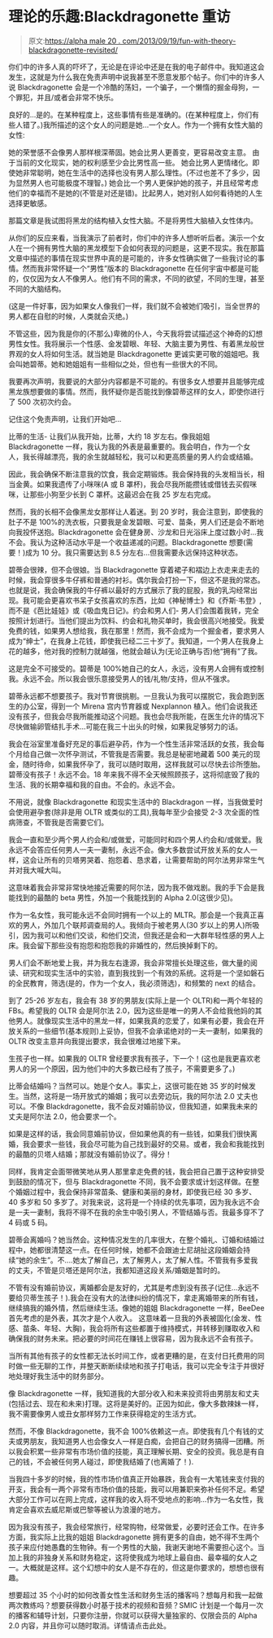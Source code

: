 # 理论的乐趣:Blackdragonette 重访

> 原文:[https://alpha male 20 . com/2013/09/19/fun-with-theory-blackdragonette-revisited/](https://alphamale20.com/2013/09/19/fun-with-theory-blackdragonette-revisited/)

你们中的许多人真的吓坏了，无论是在评论中还是在我的电子邮件中。我知道这会发生，这就是为什么我在免责声明中说我甚至不愿意发那个帖子。你们中的许多人说 Blackdragonette 会是一个冷酷的荡妇，一个骗子，一个懒惰的掘金母狗，一个罪犯，并且/或者会非常不快乐。

良好的...是的。在某种程度上，这些事情有些是准确的。(在某种程度上，你们有些人错了。)我所描述的这个女人的问题是她...一个女人。作为一个拥有女性大脑的女性:

她的荣誉感不会像男人那样根深蒂固。她会比男人更善变，更容易改变主意。
由于当前的文化现实，她的权利感至少会比男性高一些。
她会比男人更情绪化。即使她非常聪明，她在生活中的选择也没有男人那么理性。(不过也差不了多少，因为显然男人也可能极度不理智。)
她会比一个男人更保护她的孩子，并且经常考虑他们的幸福而不是她的(不管是对还是错)。比起男人，她对别人如何看待她的人生选择更敏感。

那篇文章是我试图将黑龙的结构植入女性大脑。不是将男性大脑植入女性体内。

从你们的反应来看，当我演示了前者时，你们中的许多人想听听后者。演示一个女人在一个拥有男性大脑的黑龙模型下会如何表现的问题是，这更不现实。我在那篇文章中描述的事情在现实世界中真的是可能的，许多女性确实做了一些我讨论的事情。然而我非常怀疑一个“男性”版本的 Blackdragonette 在任何宇宙中都是可能的，仅仅因为女人不像男人。他们有不同的需求，不同的欲望，不同的生理，甚至不同的大脑结构。

(这是一件好事，因为如果女人像我们一样，我们就不会被她们吸引，当全世界的男人都在自慰的时候，人类就会灭绝。)

不管这些，因为我是你的(不那么)卑微的仆人，今天我将尝试描述这个神奇的幻想男性女性。我将展示一个性感、金发碧眼、年轻、大脑主要为男性、有着黑龙般世界观的女人将如何生活。就当她是 Blackdragonette 更诚实更可敬的姐姐吧。我会叫她碧蒂。她和她姐姐有一些相似之处，但也有一些很大的不同。

我要再次声明，我要说的大部分内容都是不可能的。有很多女人想要并且能够完成黑龙族想要做的事情。然而，我怀疑你是否能找到像碧蒂这样的女人，即使你进行了 500 次初次约会。

记住这个免责声明，让我们开始吧...

比蒂的生活-
让我们从我开始，比蒂，大约 18 岁左右。像我姐姐 Blackdragonette 一样，我认为我的外表是最重要的。我会明白，作为一个女人，我长得越漂亮，我的余生就越轻松，我可以和更高质量的男人约会或结婚。

因此，我会确保不断注意我的饮食，我会定期锻炼。我会保持我的头发相当长，相当金黄。如果我遗传了小咪咪(A 或 B 罩杯)，我会尽我所能攒钱或借钱去买假咪咪，让那些小狗至少长到 C 罩杯。这最迟会在我 25 岁左右完成。

然而，我的长相不会像黑龙女那样让人着迷。到 20 岁时，我会注意到，即使我的肚子不是 100%的洗衣板，只要我是金发碧眼、可爱、苗条，男人们还是会不断地向我投怀送抱。Blackdragonette 会在健身房、沙龙和日光浴床上度过数小时...我不会。我认为这种活动水平是一个收益递减的问题。Blackdragonette 想要(需要！)成为 10 分。我只需要达到 8.5 分左右...但我需要永远保持这种状态。

碧蒂会很辣，但不会很娘。当 Blackdragonette 穿着裙子和褶边上衣走来走去的时候，我会穿很多牛仔裤和普通的衬衫。偶尔我会打扮一下，但这不是我的常态。也就是说，我会确保我的牛仔裤以最好的方式展示了我的屁股，我的乳沟经常出现。我可能会更喜欢书呆子女孩喜欢的东西，比如《神秘博士》和《乔斯·韦登》,而不是《芭比娃娃》或《吸血鬼日记》。约会和男人们-
男人们会围着我转，完全按照计划进行。当他们提出为饮料、约会和礼物买单时，我会很高兴地接受。我爱免费的钱，如果男人想给我，我在那里！然而，我不会成为一个掘金者，要求男人成为“绅士”，在我身上花钱，即使我已经二三十岁了。我知道，一个男人在我身上花的越多，他对我的控制力就越强，他就会越认为(无论正确与否)他“拥有”了我。

这是完全不可接受的。碧蒂是 100%她自己的女人，永远，没有男人会拥有或控制我。永远不会。所以我会很乐意接受男人的钱/礼物/支持，但从不强求。

碧蒂永远都不想要孩子。我对节育很挑剔。一旦我认为我可以摆脱它，我会跑到医生的办公室，得到一个 Mirena 宫内节育器或 Nexplannon 植入。他们会说我还没有孩子，但我会尽我所能推动这个问题。我也会尽我所能，在医生允许的情况下尽快做输卵管结扎手术...可能在我三十出头的时候，如果我足够努力的话。

我会在浴室里准备好充足的事后避孕药，作为一个性生活非常活跃的女孩，我会每个月给自己做一次怀孕测试，不管我是否需要。我总是秘密地藏着 500 美元的现金，随时待命，如果我怀孕了，我可以随时取用，这样我就可以尽快去诊所堕胎。碧蒂没有孩子！永远不会。18 年来我不得不全天候照顾孩子，这将彻底毁了我的生活、我的长期幸福和我的自由。不会的。永远不会。

不用说，就像 Blackdragonette 和现实生活中的 Blackdragon 一样，当我做爱时会使用避孕套(除非是用 OLTR 或类似的工具),我每年至少会接受 2-3 次全面的性病筛查，不管我是否需要它们。

我会一直和至少两个男人约会和/或做爱，可能同时和四个男人约会和/或做爱。我永远不会答应任何男人一夫一妻制，永远不会。像大多数尝试开放关系的女人一样，这会让所有的贝塔男哭着、抱怨着、恳求着，让需要帮助的阿尔法男非常生气并对我大喊大叫。

这意味着我会非常非常快地接近需要的阿尔法，因为我不做戏剧。我的手下会是我能找到的最酷的 beta 男性，外加一个我能找到的 Alpha 2.0(这很少见)。

作为一名女性，我可能永远不会同时拥有一个以上的 MLTR。那会是一个我真正喜欢的男人，外加几个联邦调查局的人。我倾向于被老男人(30 岁以上的男人)所吸引，因为我可以和他们交谈，和他们交流，但我还是会和一大群年轻性感的男人上床。我会留下那些没有抱怨和抱怨我的非婚性的，然后换掉剩下的。

男人们会不断地爱上我，并为我左右逢源，我会非常擅长处理这些，做大量的阅读、研究和现实生活中的实验，直到我找到一个有效的系统。这将是一个坚如磐石的全民教育，筛选(是的，作为一个女人，我必须筛选)，和频繁的 next 的结合。

到了 25-26 岁左右，我会有 38 岁的男朋友(实际上是一个 OLTR)和一两个年轻的 FBs。希望我的 OLTR 会是阿尔法 2.0，因为这些是唯一的男人不会给我他妈的其他男人。就像现实生活中的黑龙一样，如果我真的恋爱了，如果有必要，我会在开放关系的一些细节(基本规则)上妥协，但我不会承诺绝对的一夫一妻制，如果我的 OLTR 改变主意并向我提出要求，我会很难过地接下来。

生孩子也一样。如果我的 OLTR 曾经要求我有孩子，下一个！(这也是我更喜欢老男人的另一个原因，因为他们中的大多数已经有了孩子，不需要更多了。)

比蒂会结婚吗？当然可以。她是个女人。事实上，这很可能在她 35 岁的时候发生。当然，这将是一场开放式的婚姻；我可以去旁边玩，我的阿尔法 2.0 丈夫也可以。不像 Blackdragonette，我不会反对婚前协议，但我知道，如果我未来的丈夫是阿尔法 2.0，他会要求一个。

如果是这样的话，我会同意婚前协议，但如果他真的有一些钱，如果我们很快离婚，我会要求一些钱，我会尽可能为自己找到最好的交易。或者，我会和我能找到的最酷的贝塔人结婚；那就没有婚前协议了。得分！

同样，我肯定会面带微笑地从男人那里拿走免费的钱，我会把自己置于这种安排受到鼓励的情况下，但与 Blackdragonette 不同，我不会要求或计划这样做。在整个婚姻过程中，我会保持非常苗条、健康和美丽的身材，即使我已经 30 多岁、40 多岁和 50 多岁了。对我来说，这将是一个持续的优先事项，因为我永远不会是一夫一妻制，我将不得不在我的余生中吸引男人，不管结婚与否。我最多穿不了 4 码或 5 码。

碧蒂会离婚吗？她当然会。这种情况发生的几率很大，在整个婚礼、订婚和结婚过程中，她都很清楚这一点。在任何时候，她都不会跟迪士尼胡扯这段婚姻会持续“她的余生”。不....她太了解自己，太了解男人，太了解人性。不管我有多爱我的丈夫，不管是贝塔还是阿尔法，我都知道这段关系/婚姻是暂时的。

不管有没有婚前协议，离婚都会是友好的，尤其是考虑到没有孩子(记住...永远不要给贝蒂生孩子！).我会在没有大的法律纠纷的情况下，拿走离婚带来的所有钱，继续搞我的婚外情，然后继续生活。像她的姐姐 Blackdragonette 一样，BeeDee 首先考虑的是外表，其次才是个人收入。
这意味着一旦我的外表被固化(金发、性感、苗条、年轻、大胸)，我会将所有这些都置于维持模式，并转移到赚取收入和确保我的财务未来。把必要的时间花在赚钱上很容易，因为我永远不会有孩子。

当所有其他有孩子的女性都无法长时间工作，或者更糟的是，在支付日托费用的同时做一些无聊的工作，并整天断断续续地和孩子打电话，我可以完全专注于并很好地处理好我生活中的财务部分。

像 Blackdragonette 一样，我知道我的大部分收入和未来投资将由男朋友和丈夫(包括过去、现在和未来)打理。这将是美好的。正因为如此，像大多数辣妹一样，我不需要像男人或丑女那样努力工作来获得稳定的生活方式。

然而，不像 Blackdragonette，我不会 100%依赖这一点。即使我有几个有钱的丈夫或男朋友，我知道男人也会像女人一样是白痴，会把自己的财务搞得一团糟。所以我会积累一些非常有市场价值的技能，真正理解长期、安全的投资。我总是有自己的钱，不会被任何男人碰过，即使我结婚了(也离婚了！).

当我四十多岁的时候，我的性市场价值真正开始暴跌，我会有一大笔钱来支付我的开支，我会有一两个非常有市场价值的技能，我可以用兼职来弥补任何不足。希望大部分工作可以在网上完成，这样我的收入将不受地点的影响...作为一名女性，我肯定会喜欢去威尼斯或巴黎等被认为浪漫的地方。

因为我没有孩子，我会经常旅行，经常购物，经常做爱，必要时还会工作。在许多方面，我实际上比我的姐姐 Blackdragonette 拥有更多的自由，她不得不生两个孩子来应付她愚蠢的生物钟。有一个男性的大脑，我谢天谢地不需要担心这个。当加上我的非独身关系和财务稳定，这将使我成为地球上最自由、最幸福的女人之一。大概就是这样。这个幻想中的女人是不存在的，但这是你要求的，想想也很有趣。

想要超过 35 个小时的如何改善女性生活和财务生活的播客吗？想每月和我一起做两次教练吗？想要获得数小时基于技术的视频和音频？SMIC 计划是一个每月一次的播客和辅导计划，只要你注册，你就可以获得大量独家的、仅限会员的 Alpha 2.0 内容，并且你可以随时取消。详情请点击此处。